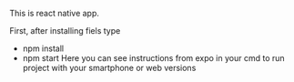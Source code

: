 This is react native app.

First, after installing fiels type
  * npm install
  * npm start
Here you can see instructions from expo in your cmd to run project with your smartphone or web versions

